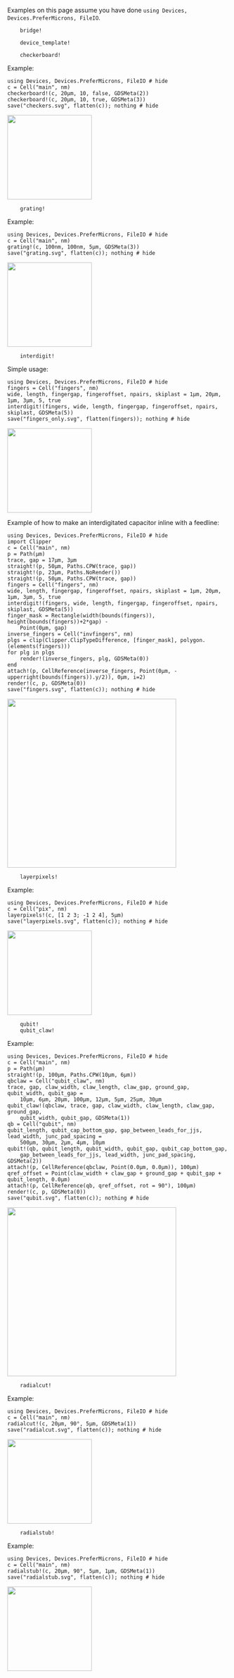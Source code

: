 Examples on this page assume you have done `using Devices, Devices.PreferMicrons, FileIO`.

```@docs
    bridge!
```

```@docs
    device_template!
```

```@docs
    checkerboard!
```

Example:
```@example 1
using Devices, Devices.PreferMicrons, FileIO # hide
c = Cell("main", nm)
checkerboard!(c, 20μm, 10, false, GDSMeta(2))
checkerboard!(c, 20μm, 10, true, GDSMeta(3))
save("checkers.svg", flatten(c)); nothing # hide
```
<img src="../checkers.svg" style="width:2in;"/>

```@docs
    grating!
```

Example:
```@example 2
using Devices, Devices.PreferMicrons, FileIO # hide
c = Cell("main", nm)
grating!(c, 100nm, 100nm, 5μm, GDSMeta(3))
save("grating.svg", flatten(c)); nothing # hide
```
<img src="../grating.svg" style="width:2in;"/>

```@docs
    interdigit!
```

Simple usage:
```@example 3
using Devices, Devices.PreferMicrons, FileIO # hide
fingers = Cell("fingers", nm)
wide, length, fingergap, fingeroffset, npairs, skiplast = 1μm, 20μm, 1μm, 3μm, 5, true
interdigit!(fingers, wide, length, fingergap, fingeroffset, npairs, skiplast, GDSMeta(5))
save("fingers_only.svg", flatten(fingers)); nothing # hide
```
<img src="../fingers_only.svg" style="width:2in;"/>

Example of how to make an interdigitated capacitor inline with a feedline:
```@example 4
using Devices, Devices.PreferMicrons, FileIO # hide
import Clipper
c = Cell("main", nm)
p = Path(μm)
trace, gap = 17μm, 3μm
straight!(p, 50μm, Paths.CPW(trace, gap))
straight!(p, 23μm, Paths.NoRender())
straight!(p, 50μm, Paths.CPW(trace, gap))
fingers = Cell("fingers", nm)
wide, length, fingergap, fingeroffset, npairs, skiplast = 1μm, 20μm, 1μm, 3μm, 5, true
interdigit!(fingers, wide, length, fingergap, fingeroffset, npairs, skiplast, GDSMeta(5))
finger_mask = Rectangle(width(bounds(fingers)), height(bounds(fingers))+2*gap) -
    Point(0μm, gap)
inverse_fingers = Cell("invfingers", nm)
plgs = clip(Clipper.ClipTypeDifference, [finger_mask], polygon.(elements(fingers)))
for plg in plgs
    render!(inverse_fingers, plg, GDSMeta(0))
end
attach!(p, CellReference(inverse_fingers, Point(0μm, -upperright(bounds(fingers)).y/2)), 0μm, i=2)
render!(c, p, GDSMeta(0))
save("fingers.svg", flatten(c)); nothing # hide
```
<img src="../fingers.svg" style="width:4in;"/>

```@docs
    layerpixels!
```

Example:
```@example 5
using Devices, Devices.PreferMicrons, FileIO # hide
c = Cell("pix", nm)
layerpixels!(c, [1 2 3; -1 2 4], 5μm)
save("layerpixels.svg", flatten(c)); nothing # hide
```
<img src="../layerpixels.svg" style="width:2in;"/>


```@docs
    qubit!
    qubit_claw!
```

Example:
```@example 6
using Devices, Devices.PreferMicrons, FileIO # hide
c = Cell("main", nm)
p = Path(μm)
straight!(p, 100μm, Paths.CPW(10μm, 6μm))
qbclaw = Cell("qubit_claw", nm)
trace, gap, claw_width, claw_length, claw_gap, ground_gap, qubit_width, qubit_gap =
    10μm, 6μm, 20μm, 100μm, 12μm, 5μm, 25μm, 30μm
qubit_claw!(qbclaw, trace, gap, claw_width, claw_length, claw_gap, ground_gap,
    qubit_width, qubit_gap, GDSMeta(1))
qb = Cell("qubit", nm)
qubit_length, qubit_cap_bottom_gap, gap_between_leads_for_jjs, lead_width, junc_pad_spacing =
    500μm, 30μm, 2μm, 4μm, 10μm
qubit!(qb, qubit_length, qubit_width, qubit_gap, qubit_cap_bottom_gap,
    gap_between_leads_for_jjs, lead_width, junc_pad_spacing, GDSMeta(2))
attach!(p, CellReference(qbclaw, Point(0.0μm, 0.0μm)), 100μm)
qref_offset = Point(claw_width + claw_gap + ground_gap + qubit_gap + qubit_length, 0.0μm)
attach!(p, CellReference(qb, qref_offset, rot = 90°), 100μm)
render!(c, p, GDSMeta(0))
save("qubit.svg", flatten(c)); nothing # hide
```
<img src="../qubit.svg" style="width:4in;"/>

```@docs
    radialcut!
```

Example:
```@example 7
using Devices, Devices.PreferMicrons, FileIO # hide
c = Cell("main", nm)
radialcut!(c, 20μm, 90°, 5μm, GDSMeta(1))
save("radialcut.svg", flatten(c)); nothing # hide
```
<img src="../radialcut.svg" style="width:2in;"/>

```@docs
    radialstub!
```

Example:
```@example 8
using Devices, Devices.PreferMicrons, FileIO # hide
c = Cell("main", nm)
radialstub!(c, 20μm, 90°, 5μm, 1μm, GDSMeta(1))
save("radialstub.svg", flatten(c)); nothing # hide
```
<img src="../radialstub.svg" style="width:2in;"/>
